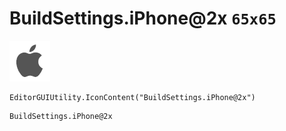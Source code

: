 # BuildSettings.iPhone@2x `65x65`
<img src="/img/BuildSettings.iPhone@2x.png" width=65 height=65>

``` CSharp
EditorGUIUtility.IconContent("BuildSettings.iPhone@2x")
```
```
BuildSettings.iPhone@2x
```
